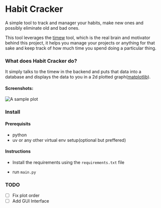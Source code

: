 # Habit Cracker

A simple tool to track and manager your habits, make new ones and possibly eliminate old and bad ones.

This tool leverages the [timew](https://github.com/GothenburgBitFactory/timewarrior) tool, which is the real brain and motivator behind this project, it helps you manage your projects or anything for that sake and keep track of how much time you spend doing a particular thing.

### What does Habit Cracker do?

It simply talks to the timew in the backend and puts that data into a database and displays the data to you in a 2d plotted graph([matplotlib](https://github.com/matplotlib/matplotlib)).

#### Screenshots:
![A sample plot](./assets/temp.png)

### Install

#### Prerequisits
- python
- uv or any other virtual env setup(optional but preffered)

#### Instructions
- Install the requirements using the `requirements.txt` file

- run `main.py`

### TODO
- [ ] Fix plot order
- [ ] Add GUI Interface
